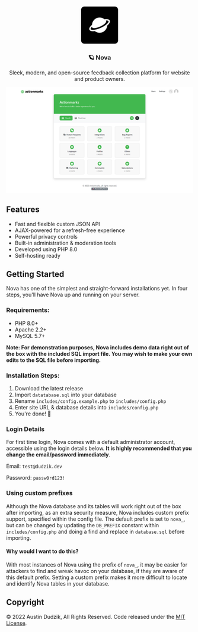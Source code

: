 <p align="center">
    <img src="icon.png" alt="Bootstrap logo" width="100" height="100">
</p>

<h3 align="center">🪐 Nova</h3>

<p align="center">
Sleek, modern, and open-source feedback collection platform for website and product owners.</p>

<img src="screenshot.png" alt="Screenshot of Nova">

## Features
- Fast and flexible custom JSON API
- AJAX-powered for a refresh-free experience
- Powerful privacy controls
- Built-in administration & moderation tools
- Developed using PHP 8.0
- Self-hosting ready

## Getting Started
Nova has one of the simplest and straight-forward installations yet. In four steps, you'll have Nova up and running on your server.

### Requirements:

- PHP 8.0+
- Apache 2.2+
- MySQL 5.7+

<strong>Note: For demonstration purposes, Nova includes demo data right out of the box with the included SQL import file. You may wish to make your own edits to the SQL file before importing.</strong>


### Installation Steps:

1. Download the latest release
2. Import ````datatabase.sql```` into your database
3. Rename ````includes/config.example.php```` to ````includes/config.php````
4. Enter site URL & database details into ````includes/config.php````
5. You're done! 🎉

### Login Details

For first time login, Nova comes with a default administrator account, accessible using the login details below. **It is highly recommended that you change the email/password immediately**.

Email: ````test@dudzik.dev````

Password: ````passw0rd123!````


### Using custom prefixes

Although the Nova database and its tables will work right out of the box after importing, as an extra security measure, Nova includes custom prefix support, specified within the config file. The default prefix is set to ```nova_```, but can be changed by updating the ``DB_PREFIX`` constant within ````includes/config.php```` and doing a find and replace in ````database.sql```` before importing.

#### Why would I want to do this?
With most instances of Nova using the prefix of ```nova_```, it may be easier for attackers to find and wreak havoc on your database, if they are aware of this default prefix. Setting a custom prefix makes it more difficult to locate and identify Nova tables in your database.


## Copyright

&copy; 2022 Austin Dudzik, All Rights Reserved. Code released under the [MIT License](https://github.com/austin-dudzik/nova/blob/master/LICENSE).